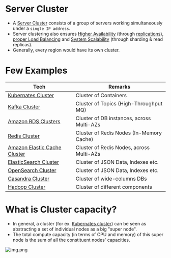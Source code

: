# Server Cluster
- A [Server Cluster](https://www.racksolutions.com/news/blog/server-cluster-how-it-works/) consists of a group of servers working simultaneously under a `single IP address`.
- Server clustering also ensures [Higher Availability](../Reliability/HighAvailability.md) (through [replications](../../3_DatabaseComponents/1_Glossaries/Consistency&Replication/Replication.md)), [proper Load Balancing](LoadBalancer.md) and [System Scalability](../../3_DatabaseComponents/1_Glossaries/DBScalability.md) (through sharding & read replicas).
- Generally, every region would have its own cluster.

# Few Examples

| Tech                                                                                                          | Remarks                                   |
|---------------------------------------------------------------------------------------------------------------|-------------------------------------------|
| [Kubernates Cluster](../../6_ContainerOrchestrationServices/Kubernates.md)                                    | Cluster of Containers                     |
| [Kafka Cluster](../../4_MessageBrokers/Kafka/Readme.md)                                                       | Cluster of Topics (High-Throughput MQ)    |                     
| [Amazon RDS Clusters](../../../2_AWSComponents/6_DatabaseServices/AmazonRDS/MultiAZDeployment.md)             | Cluster of DB instances, across Multi-AZs |
| [Redis Cluster](../../3_DatabaseComponents/In-Memory-Cache/Redis/RedisCluster.md)                             | Cluster of Redis Nodes (In-Memory Cache)  |
| [Amazon Elastic Cache Cluster](../../../2_AWSComponents/6_DatabaseServices/AmazonElasticCache/ClusterMode.md) | Cluster of Redis Nodes, across Multi-AZs  |
| [ElasticSearch Cluster](../../3_DatabaseComponents/Search-DBs/ElasticSearch/ElasticSearchCluster.md)      | Cluster of JSON Data, Indexes etc.        |
| [OpenSearch Cluster](../../../2_AWSComponents/6_DatabaseServices/AmazonOpenSearch.md)                         | Cluster of JSON Data, Indexes etc.        |
| [Casandra Cluster](../../3_DatabaseComponents/NoSQL-Databases/ApacheCasandra.md)                              | Cluster of wide-columns DBs               |
| [Hadoop Cluster](../../5_BigDataComponents/ETLServices/BatchProcessing/ApacheHadoop)                                      | Cluster of different components           |

# What is Cluster capacity?
- In general, a cluster (for ex. [Kubernates cluster](../../6_ContainerOrchestrationServices/Kubernates.md)) can be seen as abstracting a set of individual nodes as a big "super node".
- The total compute capacity (in terms of CPU and memory) of this super node is the sum of all the constituent nodes' capacities.

![img.png](../assets/server_cluster_img.png)